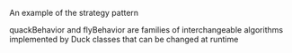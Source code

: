 An example of the strategy pattern 

quackBehavior and flyBehavior are families of interchangeable algorithms implemented by Duck classes that can be changed at runtime
